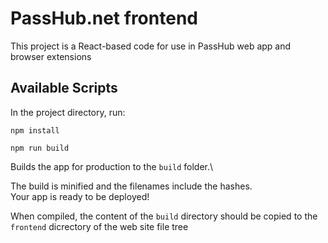 # PassHub.net frontend

This project is a React-based code for use in PassHub web app and browser extensions

## Available Scripts

In the project directory, run:

```
npm install

npm run build
```

Builds the app for production to the `build` folder.\

The build is minified and the filenames include the hashes.\
Your app is ready to be deployed!

When compiled, the content of the `build` directory should be copied to the `frontend` dicrectory of the web site file tree
